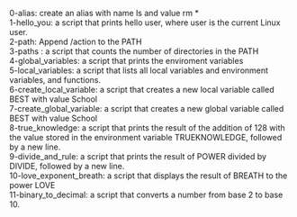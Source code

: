 0-alias: create an alias with name ls and value rm *  
1-hello_you: a script that prints hello user, where user is the current Linux user.  
2-path: Append /action to the PATH  
3-paths : a script that counts the number of directories in the PATH  
4-global_variables: a script that prints the enviroment variables  
5-local_variables: a script that lists all local variables and environment variables, and functions.  
6-create_local_variable: a script that creates a new local variable called BEST with value School  
7-create_global_variable: a script that creates a new global variable called BEST with value School    
8-true_knowledge: a script that prints the result of the addition of 128 with the value stored in the environment variable TRUEKNOWLEDGE, followed by a new line.  
9-divide_and_rule: a script that prints the result of POWER divided by DIVIDE, followed by a new line.  
10-love_exponent_breath: a script that displays the result of BREATH to the power LOVE  
11-binary_to_decimal: a script that converts a number from base 2 to base 10.
